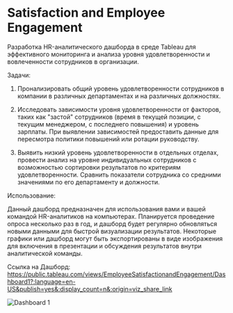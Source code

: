 # Satisfaction and Employee Engagement
Разработка  HR-аналитического дашборда в среде Tableau для эффективного мониторинга и анализа уровня удовлетворенности и вовлеченности сотрудников в организации.

Задачи:

1) Пронализировать общий уровень удовлетворенности сотрудников в компании в различных департаментах и на различных должностях.

2) Исследовать зависимости уровня удовлетворенности от факторов, таких как "застой" сотрудников (время в текущей позиции, с текущим менеджером, с последнего повышения) и уровень зарплаты. При выявлении зависимостей предоставить данные для пересмотра политики повышений или ротации руководству.

3) Выявить низкий уровень удовлетворенности в отдельных отделах, провести анализ на уровне индивидуальных сотрудников с возможностью сортировки результатов по критериям удовлетворенности. Сравнить показатели сотрудника со средними значениями по его департаменту и должности.

Использование:

Данный дашборд предназначен для использования вами и вашей командой HR-аналитиков на компьютерах. Планируется проведение опроса несколько раз в год, и дашборд будет регулярно обновляться новыми данными для быстрой визуализации результатов. Некоторые графики или дашборд могут быть экспортированы в виде изображения для включения в презентации и обсуждения результатов внутри аналитической команды.

Ссылка на Дашборд:
https://public.tableau.com/views/EmployeeSatisfactionandEngagement/Dashboard1?:language=en-US&publish=yes&:display_count=n&:origin=viz_share_link

![Dashboard 1](https://github.com/dm-verbitskiyy/Satisfaction_and_Employee_Engagement/assets/153438834/76c86b5f-6653-40c5-9dd1-4589ff0e46dc)
